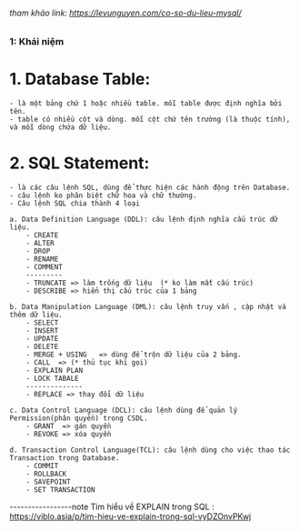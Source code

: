 ###### tham khảo link: https://levunguyen.com/co-so-du-lieu-mysql/

### 1: Khái niệm 

# 1. Database Table:
	- là một bảng chứ 1 hoặc nhiều table. mỗi table được định nghĩa bởi tên.
	- table có nhiều cột và dòng. mỗi cột chứ tên trường (là thuộc tính), và mỗi dòng chứa dữ liệu.

# 2. SQL Statement: 
	- là các câu lệnh SQL, dùng để thực hiện các hành động trên Database.
	- câu lệnh ko phân biệt chữ hoa và chữ thường.
	- Câu lệnh SQL chia thành 4 loại

	a. Data Definition Language (DDL): câu lệnh định nghĩa cấu trúc dữ liệu.
		- CREATE 
		- ALTER 
		- DROP 
		- RENAME
		- COMMENT
		---------
		- TRUNCATE => làm trống dữ liệu  (* ko làm mất cấu trúc) 
		- DESCRIBE => hiển thị cấu trúc của 1 bảng
	
	b. Data Manipulation Language (DML): câu lệnh truy vấn , cập nhật và thêm dữ liệu.
		- SELECT
		- INSERT
		- UPDATE
		- DELETE
		- MERGE + USING   => dùng để trộn dữ liệu của 2 bảng.
		- CALL 	=> (* thủ tục khi gọi) 
		- EXPLAIN PLAN
		- LOCK TABALE
		--------------
		- REPLACE => thay đổi dữ liệu 

	c. Data Control Language (DCL): câu lệnh dùng để quản lý Permission(phân quyền) trong CSDL.
		- GRANT	 => gán quyền
		- REVOKE => xóa quyền
	
	d. Transaction Control Language(TCL): câu lệnh dùng cho việc thao tác Transaction trong Database.
		- COMMIT
		- ROLLBACK
		- SAVEPOINT
		- SET TRANSACTION
	
	
	
-----------------note
Tìm hiểu về EXPLAIN trong SQL : https://viblo.asia/p/tim-hieu-ve-explain-trong-sql-vyDZOnvPKwj

